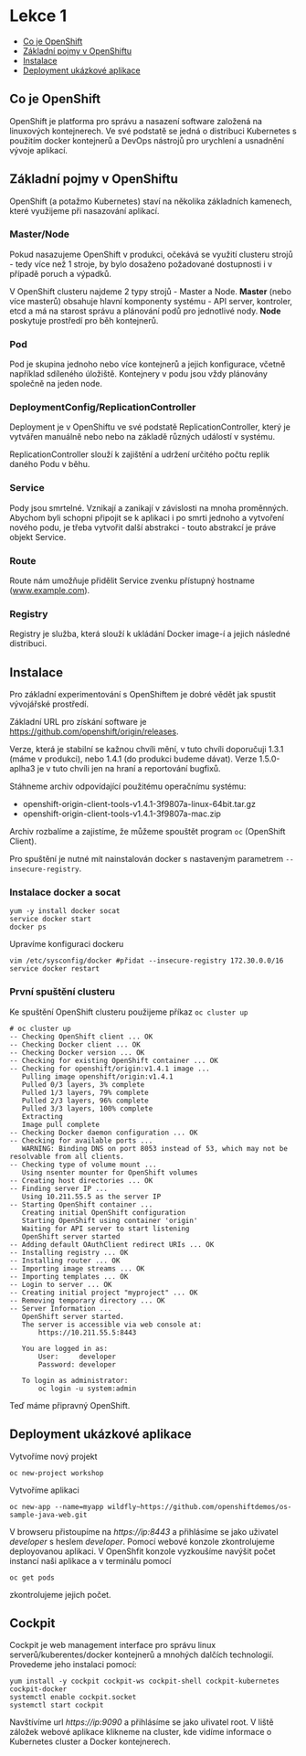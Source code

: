 # Lekce 1

* [Co je OpenShift](#co-je-openshift)
* [Základní pojmy v OpenShiftu](#základní-pojmy-v-openshiftu)
* [Instalace](#instalace)
* [Deployment ukázkové aplikace](#deployment-ukázkové-aplikace)

## Co je OpenShift

OpenShift je platforma pro správu a nasazení software založená na linuxových kontejnerech. 
Ve své podstatě se jedná o distribuci Kubernetes s použitím docker kontejnerů a DevOps nástrojů pro urychlení a usnadnění vývoje aplikací.

## Základní pojmy v OpenShiftu

OpenShift (a potažmo Kubernetes) staví na několika základních kamenech, které využijeme při nasazování aplikací.

### Master/Node

Pokud nasazujeme OpenShift v produkci, očekává se využití clusteru strojů - tedy více než 1 stroje, by bylo dosaženo požadované dostupnosti i v případě poruch a výpadků. 

V OpenShift clusteru najdeme 2 typy strojů - Master a Node. **Master** (nebo více masterů) obsahuje hlavní komponenty systému - API server, kontroler, etcd a má na starost správu 
a plánování podů pro jednotlivé nody. **Node** poskytuje prostředí pro běh kontejnerů.

### Pod

Pod je skupina jednoho nebo více kontejnerů a jejich konfigurace, včetně například sdíleného úložiště. Kontejnery v podu jsou vždy plánovány společně na jeden node.

### DeploymentConfig/ReplicationController

Deployment je v OpenShiftu ve své podstatě ReplicationController, který je vytvářen manuálně nebo nebo na základě různých událostí v systému.

ReplicationController slouží k zajištění a udržení určitého počtu replik daného Podu v běhu. 

### Service

Pody jsou smrtelné. Vznikají a zanikají v závislosti na mnoha proměnných. Abychom byli schopni připojit se k aplikaci i po smrti jednoho a vytvoření nového podu, je třeba 
vytvořit další abstrakci - touto abstrakcí je práve objekt Service.

### Route

Route nám umožňuje přidělit Service zvenku přístupný hostname (www.example.com).

### Registry

Registry je služba, která slouží k ukládání Docker image-í a jejich následné distribuci.

## Instalace

Pro základní experimentování s OpenShiftem je dobré vědět jak spustit vývojářské prostředí.

Základní URL pro získání software je https://github.com/openshift/origin/releases.

Verze, která je stabilní se kažnou chvíli mění, v tuto chvíli doporučuji 1.3.1 (máme v produkci), nebo 1.4.1 (do produkci budeme dávat). Verze 1.5.0-aplha3 je v tuto chvíli jen na hraní a reportování bugfixů.

Stáhneme archiv odpovídající použitému operačnímu systému:

* openshift-origin-client-tools-v1.4.1-3f9807a-linux-64bit.tar.gz
* openshift-origin-client-tools-v1.4.1-3f9807a-mac.zip

Archiv rozbalíme a zajistíme, že můžeme spouštět program `oc` (OpenShift Client).

Pro spuštění je nutné mít nainstalován docker s nastaveným parametrem  `--insecure-registry`.

### Instalace docker a socat

```
yum -y install docker socat
service docker start
docker ps
```

Upravíme konfiguraci dockeru

```
vim /etc/sysconfig/docker #přidat --insecure-registry 172.30.0.0/16
service docker restart
```

### První spuštění clusteru

Ke spuštění OpenShift clusteru použijeme příkaz `oc cluster up`

```
# oc cluster up
-- Checking OpenShift client ... OK
-- Checking Docker client ... OK
-- Checking Docker version ... OK
-- Checking for existing OpenShift container ... OK
-- Checking for openshift/origin:v1.4.1 image ... 
   Pulling image openshift/origin:v1.4.1
   Pulled 0/3 layers, 3% complete
   Pulled 1/3 layers, 79% complete
   Pulled 2/3 layers, 96% complete
   Pulled 3/3 layers, 100% complete
   Extracting
   Image pull complete
-- Checking Docker daemon configuration ... OK
-- Checking for available ports ... 
   WARNING: Binding DNS on port 8053 instead of 53, which may not be resolvable from all clients.
-- Checking type of volume mount ... 
   Using nsenter mounter for OpenShift volumes
-- Creating host directories ... OK
-- Finding server IP ... 
   Using 10.211.55.5 as the server IP
-- Starting OpenShift container ... 
   Creating initial OpenShift configuration
   Starting OpenShift using container 'origin'
   Waiting for API server to start listening
   OpenShift server started
-- Adding default OAuthClient redirect URIs ... OK
-- Installing registry ... OK
-- Installing router ... OK
-- Importing image streams ... OK
-- Importing templates ... OK
-- Login to server ... OK
-- Creating initial project "myproject" ... OK
-- Removing temporary directory ... OK
-- Server Information ... 
   OpenShift server started.
   The server is accessible via web console at:
       https://10.211.55.5:8443

   You are logged in as:
       User:     developer
       Password: developer

   To login as administrator:
       oc login -u system:admin
```

Teď máme připravný OpenShift. 

## Deployment ukázkové aplikace

Vytvoříme nový projekt

```
oc new-project workshop
```

Vytvoříme aplikaci

```
oc new-app --name=myapp wildfly~https://github.com/openshiftdemos/os-sample-java-web.git   
```
V browseru přistoupíme na *https://ip:8443* a přihlásíme se jako uživatel *developer* s heslem *developer*.
Pomocí webové konzole zkontrolujeme deployovanou aplikaci.
V OpenShfit konzole vyzkoušíme navýšit počet instancí naši aplikace a v terminálu pomocí 

``` 
oc get pods 
```
zkontrolujeme jejich počet.

## Cockpit
Cockpit je web management interface pro správu linux serverů/kuberentes/docker kontejnerů a mnohých dalčích technologií. Provedeme jeho instalaci pomocí:
``` 
yum install -y cockpit cockpit-ws cockpit-shell cockpit-kubernetes cockpit-docker
systemctl enable cockpit.socket
systemctl start cockpit
```

Navštívíme url *https://ip:9090* a přihlásíme se jako uřivatel root. V liště záložek webové aplikace klikneme na cluster, kde vidíme informace o Kubernetes cluster a Docker kontejnerech.




